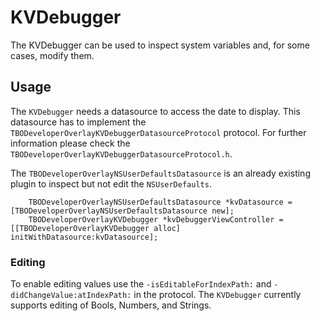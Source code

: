 # KVDebugger
The KVDebugger can be used to inspect system variables and, for some cases, modify them. 

## Usage
The `KVDebugger` needs a datasource to access the date to display. This datasource has to implement the `TBODeveloperOverlayKVDebuggerDatasourceProtocol` protocol. For further information please check the `TBODeveloperOverlayKVDebuggerDatasourceProtocol.h`. 

The `TBODeveloperOverlayNSUserDefaultsDatasource` is an already existing plugin to inspect but not edit the `NSUserDefaults`.

```
    TBODeveloperOverlayNSUserDefaultsDatasource *kvDatasource = [TBODeveloperOverlayNSUserDefaultsDatasource new];
    TBODeveloperOverlayKVDebugger *kvDebuggerViewController = [[TBODeveloperOverlayKVDebugger alloc] initWithDatasource:kvDatasource];
```

### Editing
To enable editing values use the `-isEditableForIndexPath:` and `-didChangeValue:atIndexPath:` in the protocol. The `KVDebugger` currently supports editing of Bools, Numbers, and Strings.